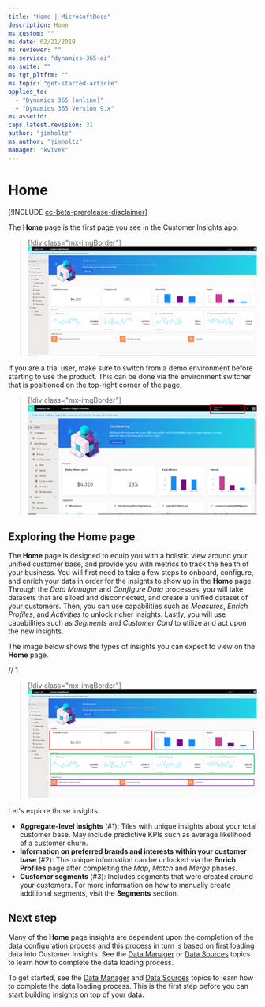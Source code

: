 ```yaml
---
title: "Home | MicrosoftDocs"
description: Home
ms.custom: ""
ms.date: 02/21/2019
ms.reviewer: ""
ms.service: "dynamics-365-ai"
ms.suite: ""
ms.tgt_pltfrm: ""
ms.topic: "get-started-article"
applies_to: 
  - "Dynamics 365 (online)"
  - "Dynamics 365 Version 9.x"
ms.assetid: 
caps.latest.revision: 31
author: "jimholtz"
ms.author: "jimholtz"
manager: "kvivek"
---
```

# Home 

[!INCLUDE [cc-beta-prerelease-disclaimer](../includes/cc-beta-prerelease-disclaimer.md)]

The **Home** page is the first page you see in the Customer Insights app. 

> [!div class="mx-imgBorder"] 
> ![](media/home-page-insights.png "Insights on Home page")

If you are a trial user, make sure to switch from a demo environment before starting to use the product. This can be done via the environment switcher that is positioned on the top-right corner of the page.

> [!div class="mx-imgBorder"] 
> ![](media/home-page-environment-switcher.png "Switch environment")

## Exploring the Home page

The **Home** page is designed to equip you with a holistic view around your unified customer base, and provide you with metrics to track the health of your business. You will first need to take a few steps to onboard, configure, and enrich your data in order for the insights to show up in the **Home** page. Through the *Data Manager* and *Configure Data* processes, you will take datasets that are siloed and disconnected, and create a unified dataset of your customers. Then, you can use capabilities such as *Measures*, *Enrich Profiles*, and *Activities* to unlock richer insights. Lastly, you will use capabilities such as *Segments* and *Customer Card* to utilize and act upon the new insights.

The image below shows the types of insights you can expect to view on the **Home** page.

// 1
> [!div class="mx-imgBorder"] 
> ![](media/home-page-insights2.png "Insights on Home page")

Let's explore those insights.

- **Aggregate-level insights** (#1): Tiles with unique insights about your total customer base. May include predictive KPIs such as average likelihood of a customer churn.
- **Information on preferred brands and interests within your customer base** (#2): This unique information can be unlocked via the **Enrich Profiles** page after completing the *Map*, *Match* and *Merge* phases.  
- **Customer segments** (#3): Includes segments that were created around your customers. For more information on how to manually create additional segments, visit the **Segments** section.

## Next step
Many of the **Home** page insights are dependent upon the completion of the data configuration process and this process in turn is based on first loading data into Customer Insights. See the [Data Manager](pm-data-manager.md) or [Data Sources](pm-data-sources.md) topics to learn how to complete the data loading process. 

To get started, see the [Data Manager](pm-data-manager.md) and [Data Sources](pm-data-sources.md) topics to learn how to complete the data loading process. This is the first step before you can start building insights on top of your data. 

 
